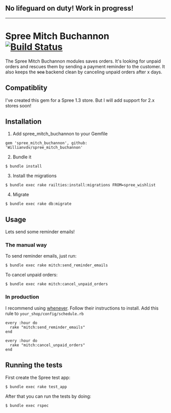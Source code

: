 No lifeguard on duty! Work in progress! 
---
---

# Spree Mitch Buchannon [![Build Status](https://travis-ci.org/Willianvdv/spree_mitch_buchannon.png?branch=master)](https://travis-ci.org/Willianvdv/spree_mitch_buchannon)

The Spree Mitch Buchannon modules saves orders. It's looking for unpaid orders and rescues them by sending a payment reminder to the customer. It also keeps the ~~sea~~ backend clean by canceling unpaid orders after x days.

## Compatiblity

I've created this gem for a Spree 1.3 store. But I will add support for 2.x stores soon!

## Installation

1) Add spree_mitch_buchannon to your Gemfile

```
gem 'spree_mitch_buchannon', github: 'Willianvdv/spree_mitch_buchannon'
```

2) Bundle it

```
$ bundle install
```

3) Install the migrations

```
$ bundle exec rake railties:install:migrations FROM=spree_wishlist
```

4) Migrate

```
$ bundle exec rake db:migrate
```


## Usage
Lets send some reminder emails!

### The manual way

To send reminder emails, just run:

```
$ bundle exec rake mitch:send_reminder_emails
```

To cancel unpaid orders:

```
$ bundle exec rake mitch:cancel_unpaid_orders
```


### In production

I recommend using [whenever](https://github.com/javan/whenever). Follow their instructions to install. Add this rule to `your_shop/config/schedule.rb`

```
every :hour do
  rake "mitch:send_reminder_emails"
end

every :hour do
  rake "mitch:cancel_unpaid_orders"
end
```



## Running the tests

First create the Spree test app:

```
$ bundle exec rake test_app
```

After that you can run the tests by doing:

```
$ bundle exec rspec
```